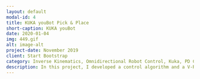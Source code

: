 ```yaml
---
layout: default
modal-id: 4
title: KUKA youBot Pick & Place
short-caption: KUKA youBot
date: 2020-01-04
img: 449.gif
alt: image-alt
project-date: November 2019
client: Start Bootstrap
category: Inverse Kinematics, Omnidirectional Robot Control, Kuka, PD Control, V-REP
description: In this project, I developed a control algorithm and a V-REP simulator for a KUKA youBot to accomplish a pick and place task. <br><br>Key steps include end-effector trajectory planning, wheel and joint speed calculation, and simulation. For more details, please check out my Github Repo and a live demo on my Youtube Channel
---
```

